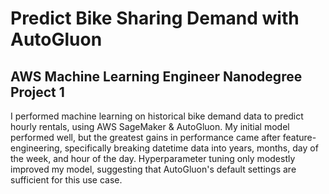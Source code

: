 # Predict Bike Sharing Demand with AutoGluon

## AWS Machine Learning Engineer Nanodegree Project 1

I performed machine learning on historical bike demand data to predict hourly rentals, using AWS SageMaker & AutoGluon. My initial model performed well, but the greatest gains in performance came after feature-engineering, specifically breaking datetime data into years, months, day of the week, and hour of the day. Hyperparameter tuning only modestly improved my model, suggesting that AutoGluon's default settings are sufficient for this use case.
